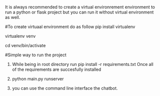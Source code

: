 It is always recommended to create a virtual environrement environment
to run a python or flask project but you can run it without virtual environment as 
well.

#To create virtuaal environment do as follow
pip install virtualenv

virtualenv venv


cd venv/bin/activate


#Simple way to run the project
1. While being in root directory run pip install -r requirements.txt
Once all of  the requirements are succesfully installed
   
2. python main.py runserver

3. you can use the command line interface the chatbot.